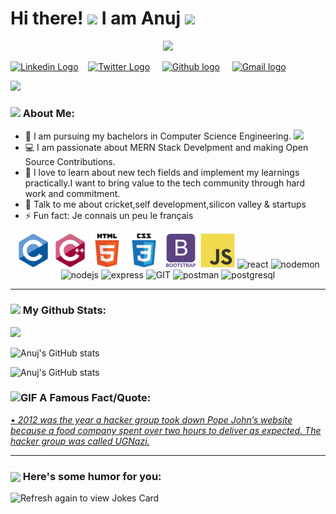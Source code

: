 # Hi there! <img src="https://github.com/TheDudeThatCode/TheDudeThatCode/blob/master/Assets/Hi.gif" width="29px"> I am Anuj <img src="https://github.com/TheDudeThatCode/TheDudeThatCode/blob/master/Assets/happy.gif?raw=true" width="29px">

<p align="center">
<img src="https://github.com/TheDudeThatCode/TheDudeThatCode/blob/master/Assets/Designer.gif?raw=true" width="29px">

[<img src="https://github.com/TheDudeThatCode/TheDudeThatCode/blob/master/Assets/Linkedin.svg" alt="Linkedin Logo" width="32">](https://www.linkedin.com/in/anuj-dhingra-4b4a80192/) &nbsp;&nbsp;
[<img src="https://github.com/TheDudeThatCode/TheDudeThatCode/blob/master/Assets/Twitter.svg" alt="Twitter Logo" width="32">](https://twitter.com/AnujDhingra7) &nbsp; &nbsp;
[<img src="https://cdn.svgporn.com/logos/github-icon.svg" alt="Github logo" width="34">](https://github.com/Anuj0103) &nbsp; &nbsp;
[<img src="https://github.com/TheDudeThatCode/TheDudeThatCode/blob/master/Assets/Gmail.svg" alt="Gmail logo" height="32">](mailto:anujdhingra01@gmail.com)

</p>

![](https://camo.githubusercontent.com/992babdffd8c74a1502de375fbdf7e4d54773242/68747470733a2f2f6d656469612e67697068792e636f6d2f6d656469612f53576f536b4e36447854737a71494b4571762f67697068792e676966)

### <img src="https://github.com/TheDudeThatCode/TheDudeThatCode/blob/master/Assets/Developer.gif" width="45px"> About Me:

- 🏦 I am pursuing my bachelors in Computer Science Engineering.
  <img src="https://media.giphy.com/media/WUlplcMpOCEmTGBtBW/giphy.gif" width="30">
- 💻 I am passionate about MERN Stack Develpment and making Open Source Contributions.
- 📖 I love to learn about new tech fields and implement my learnings practically.I want to bring value to the tech community through hard work and commitment.
- 💬 Talk to me about cricket,self development,silicon valley & startups
- ⚡ Fun fact: Je connais un peu le français

<p align="center">
      <img src="https://raw.githubusercontent.com/devicons/devicon/master/icons/c/c-original.svg" alt="c"  width="55" height="55"/>
      <img src="https://raw.githubusercontent.com/devicons/devicon/master/icons/cplusplus/cplusplus-original.svg" alt="cplusplus"  width="55" height="55"/>
      <img src="https://raw.githubusercontent.com/devicons/devicon/master/icons/html5/html5-original-wordmark.svg" alt="html5"  width="55" height="55"/>
      <img src="https://raw.githubusercontent.com/devicons/devicon/master/icons/css3/css3-original-wordmark.svg" alt="css3"  width="55" height="55"/>
      <img src="https://raw.githubusercontent.com/devicons/devicon/master/icons/bootstrap/bootstrap-plain-wordmark.svg" alt="bootstrap"  width="55" height="55"/>
      <img src="https://raw.githubusercontent.com/devicons/devicon/master/icons/javascript/javascript-original.svg" alt="javascript"  width="55" height="55"/>
      <img src="https://www.vectorlogo.zone/logos/reactjs/reactjs-ar21.svg" alt="react" width="55" height="55"/>
      <img src="https://www.vectorlogo.zone/logos/nodemonio/nodemonio-ar21.svg" alt="nodemon" width="55" height="55"/>
      <img src="https://www.vectorlogo.zone/logos/nodejs/nodejs-ar21.svg" alt="nodejs" width="85" height="70"/> 
      <img src="https://www.vectorlogo.zone/logos/expressjs/expressjs-ar21.svg" alt="express" width="55" height="55"/>
      <img src="https://www.vectorlogo.zone/logos/git-scm/git-scm-icon.svg" alt="GIT" width="55" height="55"/> 
      <img src="https://www.vectorlogo.zone/logos/getpostman/getpostman-ar21.svg" alt="postman" width="55" height="55"/> 
      <img src="https://www.vectorlogo.zone/logos/postgresql/postgresql-ar21.svg" alt="postgresql" width="110" height="75"/> 
</p>

---

### <img src='https://media1.giphy.com/media/du3J3cXyzhj75IOgvA/giphy.gif?cid=ecf05e47x2g034i9pzwtzzsd3xgg2w9nr94t4tflbbgo3008&rid=giphy.gif' width='25px'> My Github Stats:

<img src='https://github.com/TheDudeThatCode/TheDudeThatCode/blob/master/Assets/Rocket.gif?raw=true' width='25px'>&nbsp;

![![Anuj's GitHub stats](https://github-readme-stats.vercel.app/api?username=Anuj0103)](https://github.com/Anuj0103/github-readme-stats)

![Anuj's GitHub stats](https://github-readme-stats.vercel.app/api?username=Anuj0103&show_icons=true&theme=radical)

### <img alt="GIF" src="https://github.com/TheDudeThatCode/TheDudeThatCode/blob/master/Assets/hmm.gif" width="20vw" /> A Famous Fact/Quote:

<a href="https://github.com/marketplace/actions/quote-readme">
<!--STARTS_HERE_QUOTE_README-->
• <i>2012 was the year a hacker group took down Pope John’s website because a food company spent over two hours to deliver as expected. The hacker group was called UGNazi.</i>
<!--ENDS_HERE_QUOTE_README-->
</a>

---

### <img align ='center' src='https://media2.giphy.com/media/UQDSBzfyiBKvgFcSTw/giphy.gif?cid=ecf05e47p3cd513axbek3f56ti3jzizq8hincw20jauyyfyw&rid=giphy.gif' width ='29px'> Here's some humor for you:

<img src="https://readme-jokes.vercel.app/api" alt="Refresh again to view Jokes Card" />

